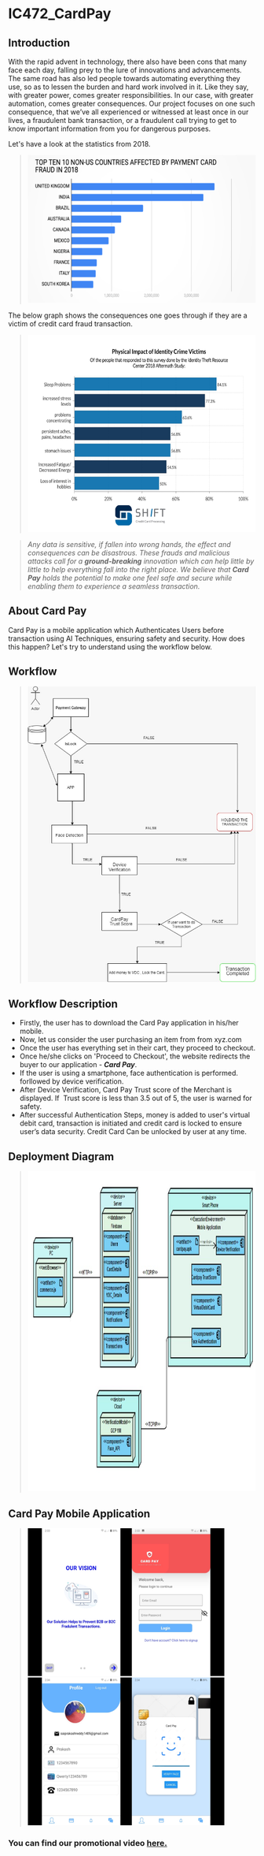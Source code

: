 # IC472_CardPay
## Introduction
With the rapid advent in technology, there also have been cons that many face each day, falling prey to the lure of innovations and advancements. The same road has also led people towards automating everything they use, so as to lessen the burden and hard work involved in it. Like they say, with greater power, comes greater responsibilities. In our case, with greater automation, comes greater consequences. Our project focuses on one such consequence, that we’ve all experienced or witnessed at least once in our lives, a fraudulent bank transaction, or a fraudulent call trying to get to know important information from you for dangerous purposes. 

Let's have a look at the statistics from 2018.
> <img src="images/Top 10.jpg" width="500" height="300" >

The below graph shows the consequences one goes through if they are a victim of credit card fraud transaction. 
> <img src="images/Physical impact.jpg" width="500" height="400" >

> *Any data is sensitive, if fallen into wrong hands, the effect and consequences can be disastrous. These frauds and malicious attacks call for a **ground-breaking** innovation which can help little by little to help everything fall into the right place. We believe that **Card Pay** holds the potential to make one feel safe and secure while enabling them to experience a seamless transaction.* 

## About Card Pay
Card Pay is a mobile application which Authenticates Users before transaction using AI Techniques, ensuring safety and security. How does this happen? Let's try to understand using the workflow below.

## Workflow
> <img src="images/Flowchart.jpeg" width="500" height="600"> 

## Workflow Description
* Firstly, the user has to download the Card Pay application in his/her mobile.
* Now, let us consider the user purchasing an item from from xyz.com 
* Once the user has everything set in their cart, they proceed to checkout.
* Once he/she clicks on 'Proceed to Checkout', the website redirects the buyer to our application - ***Card Pay***.
* If the user is using a smartphone, face authentication is performed. forllowed by device verification.
* After Device Verification, Card Pay Trust score of the Merchant is displayed. If  Trust score is less than 3.5 out of 5, the user is warned for safety.
* After successful Authentication Steps, money is added to user's virtual debit card, transaction is initiated and credit card is locked to ensure user’s data security. Credit Card Can be unlocked by user at any time.

## Deployment Diagram
> <img src="images/Deployment Diagram.jpg" width="800" height="650">

## Card Pay Mobile Application
> <img src="images/CardPay App Final1.jpg" width="400" height="300"> <img src="images/CardPay App Final2.jpg" width="400" height="300">


### You can find our promotional video [here.](https://twitter.com/kumartharun435/status/1285588266914156544?s=08)
